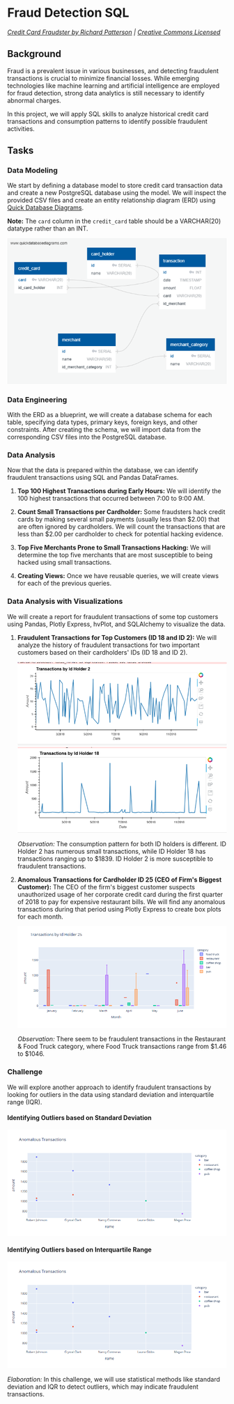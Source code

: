 # Fraud Detection SQL

*[Credit Card Fraudster by Richard Patterson](https://www.flickr.com/photos/136770128@N07/42252105582/) | [Creative Commons Licensed](https://creativecommons.org/licenses/by/2.0/)*

## Background

Fraud is a prevalent issue in various businesses, and detecting fraudulent transactions is crucial to minimize financial losses. While emerging technologies like machine learning and artificial intelligence are employed for fraud detection, strong data analytics is still necessary to identify abnormal charges.

In this project, we will apply SQL skills to analyze historical credit card transactions and consumption patterns to identify possible fraudulent activities.

## Tasks

### Data Modeling

We start by defining a database model to store credit card transaction data and create a new PostgreSQL database using the model. We will inspect the provided CSV files and create an entity relationship diagram (ERD) using [Quick Database Diagrams](https://app.quickdatabasediagrams.com/#/).

**Note:** The `card` column in the `credit_card` table should be a VARCHAR(20) datatype rather than an INT.

![QuickDBD-export](Images/QuickDBD-export.png)

### Data Engineering

With the ERD as a blueprint, we will create a database schema for each table, specifying data types, primary keys, foreign keys, and other constraints. After creating the schema, we will import data from the corresponding CSV files into the PostgreSQL database.

### Data Analysis

Now that the data is prepared within the database, we can identify fraudulent transactions using SQL and Pandas DataFrames.

1. **Top 100 Highest Transactions during Early Hours:** We will identify the 100 highest transactions that occurred between 7:00 to 9:00 AM.

2. **Count Small Transactions per Cardholder:** Some fraudsters hack credit cards by making several small payments (usually less than $2.00) that are often ignored by cardholders. We will count the transactions that are less than $2.00 per cardholder to check for potential hacking evidence.

3. **Top Five Merchants Prone to Small Transactions Hacking:** We will determine the top five merchants that are most susceptible to being hacked using small transactions.

4. **Creating Views:** Once we have reusable queries, we will create views for each of the previous queries.

### Data Analysis with Visualizations

We will create a report for fraudulent transactions of some top customers using Pandas, Plotly Express, hvPlot, and SQLAlchemy to visualize the data.

1. **Fraudulent Transactions for Top Customers (ID 18 and ID 2):** We will analyze the history of fraudulent transactions for two important customers based on their cardholders' IDs (ID 18 and ID 2).

   ![id_holder_2](Images/id_holder_2.PNG)
   ![id_holder_18](Images/id_holder_18.PNG)

   *Observation:* The consumption pattern for both ID holders is different. ID Holder 2 has numerous small transactions, while ID Holder 18 has transactions ranging up to $1839. ID Holder 2 is more susceptible to fraudulent transactions.

2. **Anomalous Transactions for Cardholder ID 25 (CEO of Firm's Biggest Customer):** The CEO of the firm's biggest customer suspects unauthorized usage of her corporate credit card during the first quarter of 2018 to pay for expensive restaurant bills. We will find any anomalous transactions during that period using Plotly Express to create box plots for each month.

   ![id_holder_25](Images/id_holder_25.PNG)

   *Observation:* There seem to be fraudulent transactions in the Restaurant & Food Truck category, where Food Truck transactions range from $1.46 to $1046.

### Challenge

We will explore another approach to identify fraudulent transactions by looking for outliers in the data using standard deviation and interquartile range (IQR).

#### Identifying Outliers based on Standard Deviation

![anomalous_transaction](Images/anomalous_transaction.PNG)

#### Identifying Outliers based on Interquartile Range

![anomalous_transaction](Images/anomalous_transaction.PNG)

*Elaboration:* In this challenge, we will use statistical methods like standard deviation and IQR to detect outliers, which may indicate fraudulent transactions.

